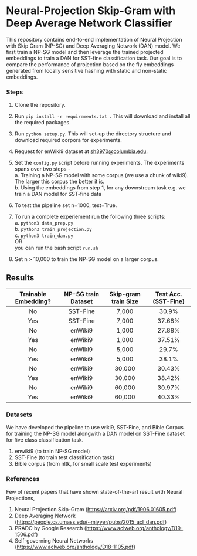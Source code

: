 # Neural-Projection Skip-Gram with Deep Average Network Classifier

This repository contains end-to-end implementation of Neural Projection with Skip Gram (NP-SG) and Deep Averaging Network (DAN) model. We first train a NP-SG model and then leverage the trained projected embeddings to train a DAN for SST-fine classification task. Our goal is to compare the performance of projection based on the fly embeddings generated from locally sensitive hashing with static and non-static embeddings.

### Steps


1. Clone the repository.

2. Run `pip install -r requirements.txt `. This will download and install all the required packages.

3. Run `python setup.py`. This will set-up the directory structure and download required corpora for experiments.

4. Request for enWiki9 dataset at sh3970@columbia.edu. 

4. Set the `config.py` script before running experiments. The experiments spans over two steps - \
  a. Training a NP-SG model with some corpus (we use a chunk of wiki9). The larger this corpus the better it is.\
  b. Using the embeddings from step 1, for any downstream task e.g. we train a DAN model for SST-fine data
  
5. To test the pipeline set n=1000, test=True. 

6. To run a complete experiement run the following three scripts:\
  a. `python3 data_prep.py`\
  b. `python3 train_projection.py`\
  c. `python3 train_dan.py` \
  OR \
  you can run the bash script `run.sh` 
  
7. Set n > 10,000 to train the NP-SG model on a larger corpus.



## Results

| Trainable Embedding? | NP-SG train Dataset | Skip-gram train Size | Test Acc. (SST-Fine) |
| :---: | :---: | :---: | :---: | 
| No | SST-Fine | 7,000 | 30.9% |
| Yes | SST-Fine | 7,000 | 37.68% |
| No | enWiki9 | 1,000 | 27.88% | 
| Yes | enWiki9 | 1,000 | 37.51% | 
| No | enWiki9 | 5,000 | 29.7% |
| Yes | enWiki9 | 5,000 | 38.1% |
| No | enWiki9 | 30,000 | 30.43% |
| Yes | enWiki9 | 30,000 | 38.42% | 
| No | enWiki9 | 60,000 | 30.97% |
| Yes | enWiki9 | 60,000 | 40.33% | 


### Datasets

We have developed the pipeline to use wiki9, SST-Fine, and Bible Corpus for training the NP-SG model alongwith a DAN model on SST-Fine dataset for five class classification task.

1. enwiki9 (to train NP-SG model)
2. SST-Fine (to train test classification task) 
3. Bible corpus (from nltk, for small scale test experiments)

### References

Few of recent papers that have shown state-of-the-art result with Neural Projections,

1. Neural Projection Skip-Gram (https://arxiv.org/pdf/1906.01605.pdf)
2. Deep Averaging Network (https://people.cs.umass.edu/~miyyer/pubs/2015_acl_dan.pdf)
3. PRADO by Google Research (https://www.aclweb.org/anthology/D19-1506.pdf)
4. Self-governing Neural Networks (https://www.aclweb.org/anthology/D18-1105.pdf)
